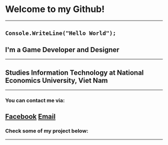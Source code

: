 # Welcome to my Github!
---
`Console.WriteLine("Hello World");`
---
## I'm a Game Developer and Designer
---
## Studies Information Technology at National Economics University, Viet Nam
---
### You can contact me via:
[Facebook](https://www.facebook.com/ngtzzz/)
[Email](ngtzzz250403@gmail.com)
---
### Check some of my project below:
---

